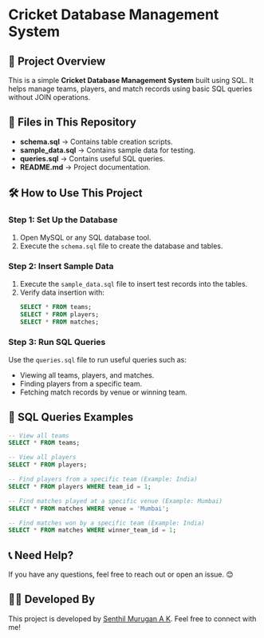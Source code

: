 # Cricket Database Management System

<!-- Project Overview -->
## 📌 Project Overview
This is a simple **Cricket Database Management System** built using SQL. It helps manage teams, players, and match records using basic SQL queries without JOIN operations.

<!-- Files in Repository -->
## 📂 Files in This Repository
- **schema.sql** → Contains table creation scripts.
- **sample_data.sql** → Contains sample data for testing.
- **queries.sql** → Contains useful SQL queries.
- **README.md** → Project documentation.

<!-- How to Use -->
## 🛠️ How to Use This Project

### **Step 1: Set Up the Database**
1. Open MySQL or any SQL database tool.
2. Execute the `schema.sql` file to create the database and tables.

### **Step 2: Insert Sample Data**
1. Execute the `sample_data.sql` file to insert test records into the tables.
2. Verify data insertion with:
   ```sql
   SELECT * FROM teams;
   SELECT * FROM players;
   SELECT * FROM matches;
   ```

### **Step 3: Run SQL Queries**
Use the `queries.sql` file to run useful queries such as:
- Viewing all teams, players, and matches.
- Finding players from a specific team.
- Fetching match records by venue or winning team.

<!-- SQL Query Examples -->
## 📌 SQL Queries Examples
```sql
-- View all teams
SELECT * FROM teams;

-- View all players
SELECT * FROM players;

-- Find players from a specific team (Example: India)
SELECT * FROM players WHERE team_id = 1;

-- Find matches played at a specific venue (Example: Mumbai)
SELECT * FROM matches WHERE venue = 'Mumbai';

-- Find matches won by a specific team (Example: India)
SELECT * FROM matches WHERE winner_team_id = 1;
```


## 📞 Need Help?
If you have any questions, feel free to reach out or open an issue. 😊


## 👨‍💻 Developed By
This project is developed by [Senthil Murugan A K](https://github.com/Senthil-Murugan22). Feel free to connect with me!
